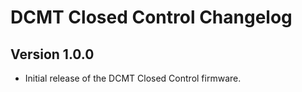 # DCMT Closed Control Changelog

## Version 1.0.0

- Initial release of the DCMT Closed Control firmware.
